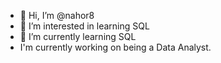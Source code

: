 - 👋 Hi, I’m @nahor8
- 👀 I’m interested in learning SQL
- 🌱 I’m currently learning SQL
- I'm currently working on being a Data Analyst.

<!---
nahor8/nahor8 is a ✨ special ✨ repository because its `README.md` (this file) appears on your GitHub profile.
You can click the Preview link to take a look at your changes.
--->
